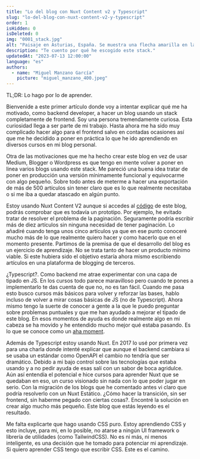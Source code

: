 ```yaml
---
title: "Lo del blog con Nuxt Content v2 y Typescript"
slug: "lo-del-blog-con-nuxt-content-v2-y-typescript"
order: 1
isHidden: 0
isDeleted: 0
img: "0001_stack.jpg"
alt: "Paisaje en Asturias, España. Se muestra una flecha amarilla en la imagen."
description: "Te cuento por qué he escogido este stack."
updatedAt: "2023-07-13 12:00:00"
language: "es"
authors:
  - name: "Miguel Manzano García"
    picture: "miguel_manzano_400.jpeg"
---
```


TL;DR: Lo hago por lo de aprender.

Bienvenide a este primer artículo donde voy a intentar explicar qué me ha motivado, como backend developer, a hacer un blog usando un stack completamente de frontend. Soy una persona tremendamente curiosa. Esta curiosidad llega a ser parte de mi trabajo. Hasta ahora me ha sido muy complicado hacer algo para el frontend salvo en contadas ocasiones así que me he decidido a poner en práctica lo que he ido aprendiendo en diversos cursos en mi blog personal.

Otra de las motivaciones que me ha hecho crear este blog en vez de usar Medium, Blogger o Wordpress es que tengo en mente volver a poner en linea varios blogs usando este stack. Me pareció una buena idea tratar de poner en producción una versión mínimamente funcional y equivocarme con algo pequeño. Sobre todo antes de meterme a hacer una exportación de más de 500 artículos sin tener claro que es lo que realmente necesitaba o si me iba a quedar atascado en algún punto.

Estoy usando Nuxt Content V2 aunque si accedes al [código](https://github.com/mmanzano/mmanzano-web) de este blog, podrás comprobar que es todavía un prototipo. Por ejemplo, he evitado tratar de resolver el problema de la paginación. Seguramente podría escribir más de diez artículos sin ninguna necesidad de tener paginación. Lo añadiré cuando tenga unos cinco artículos ya que en ese punto conoceré mucho más de lo que realmente quiero hacer y como hacerlo que en el momento presente. Partimos de la premisa de que el desarrollo del blog es un ejercicio de aprendizaje. No se trata tanto de hacer un producto mínimo viable. Si este hubiera sido el objetivo estaría ahora mismo escribiendo artículos en una plataforma de blogging de terceros.

¿Typescript?. Como backend me atrae experimentar con una capa de tipado en JS. En los cursos todo parece maravilloso pero cuando te pones a implementarlo te das cuenta de que no, no es tan fácil. Cuando me pasa esto busco cursos más básicos para volver y reforzar las bases, hablo incluso de volver a mirar cosas básicas de JS (no de Typescript). Ahora mismo tengo la suerte de conocer a gente a la que le puedo preguntar sobre problemas puntuales y que me han ayudado a mejorar el tipado de este blog. En esos momentos de ayuda es donde realmente algo en mi cabeza se ha movido y he entendido mucho mejor qué estaba pasando. Es lo que se conoce como un [aha moment](https://www.youtube.com/watch?v=bwtba88SsBA).

Además de Typescript estoy usando Nuxt. En 2017 lo usé por primera vez para una charla donde intenté explicar que aunque el backend cambiara si se usaba un estándar como OpenAPI el cambio no tendría que ser dramático. Debido a mi bajo control sobre las tecnologías que estaba usando y a no pedir ayuda de esas salí con un sabor de boca agridulce. Aún así entendía el potencial e hice cursos para aprender Nuxt que se quedaban en eso, un curso visionado sin nada con lo que poder jugar en serio. Con la migración de los blogs que he comentado antes vi claro que podría resolverlo con un Nuxt Estático. ¿Cómo hacer la transición, sin ser frontend, sin haberme pegado con ciertas cosas?. Encontré la solución en crear algo mucho más pequeño. Este blog que estás leyendo es el resultado.

Me falta explicarte que hago usando CSS puro. Estoy aprendiendo CSS y esto incluye, para mi, en lo posible, no atarse a ningún UI framework o librería de utilidades (como TailwindCSS). No es ni más, ni menos inteligente, es una decisión que he tomado para potenciar mi aprendizaje. Si quiero aprender CSS tengo que escribir CSS. Este es el camino.

